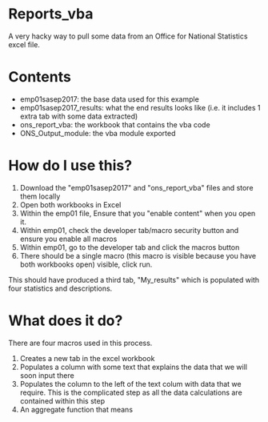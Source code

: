 # Reports_vba
A very hacky way to pull some data from an Office for National Statistics excel file.

# Contents
- emp01sasep2017: the base data used for this example
- emp01sasep2017_results: what the end results looks like (i.e. it includes 1 extra tab with some data extracted)
- ons_report_vba: the workbook that contains the vba code
- ONS_Output_module: the vba module exported

# How do I use this?
1. Download the "emp01sasep2017" and "ons_report_vba" files and store them locally
2. Open both workbooks in Excel
3. Within the emp01 file, Ensure that you "enable content" when you open it.
4. Within emp01, check the developer tab/macro security button and ensure you enable all macros
5. Within emp01, go to the developer tab and click the macros button
6. There should be a single macro (this macro is visible because you have both workbooks open) visible, click run.

This should have produced a third tab, "My_results" which is populated with four statistics and descriptions. 

# What does it do?
There are four macros used in this process.
1. Creates a new tab in the excel workbook
2. Populates a column with some text that explains the data that we will soon input there
3. Populates the column to the left of the text colum with data that we require. This is the complicated step as all
the data calculations are contained within this step
4. An aggregate function that means
